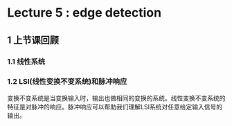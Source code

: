 # Lecture 5 : edge detection

## 1 上节课回顾

### 1.1 线性系统

### 1.2  LSI(线性变换不变系统)和脉冲响应
变换不变系统是当变换输入时，输出也做相同的变换的系统。线性变换不变系统的特征是对脉冲的响应。脉冲响应可以帮助我们理解LSI系统对任意给定输入信号的输出。
